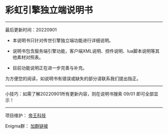 
# 彩虹引擎独立端说明书

---

最后更新时间：20220901 

- 本说明书只针对传世引擎独立端功能进行详细说明。

- 说明书包含服务端引擎功能，客户端XML说明、控件说明、lua脚本说明等其他素材对照表。

- 目前功能说明正在进一步完善与补充。

为方便您的阅读，如说明书有错误或缺失的部分请联系我们提出指正。

---

小技巧：如需了解20220901所有更新内容，则在说明书搜索 09/01 即可全部显示！

---

项目维护： [帝王科技](https://www.dwkj.me)

Enigma群： [加群链接](/eghelp.md)
